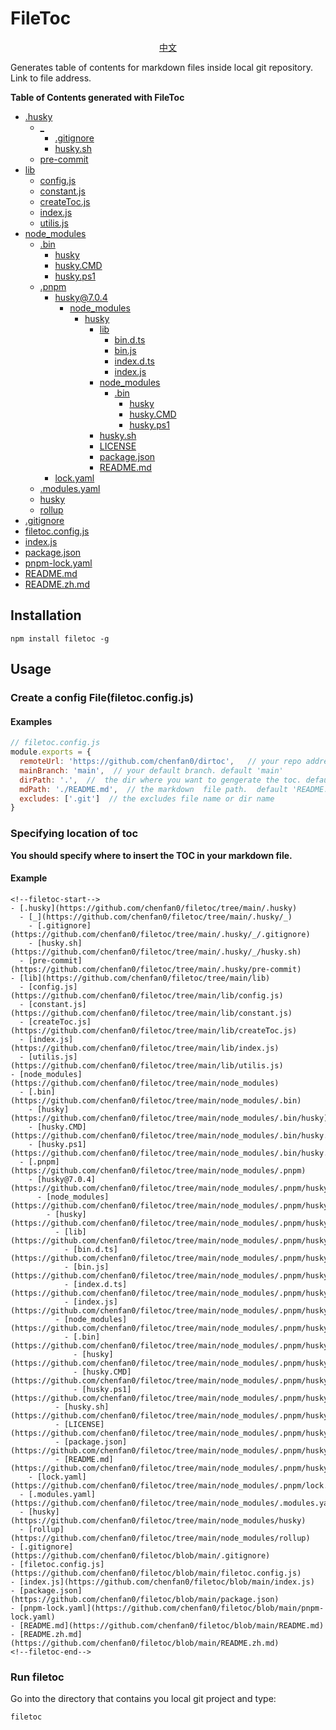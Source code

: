 # FileToc
<div align=center> 

  [中文](https://github.com/chenfan0/filetoc/blob/main/README.zh.md)
<div align=left>
Generates table of contents for markdown files inside local git repository. Link to file address.

**Table of Contents generated with FileToc**
<!--filetoc-start-->
- [.husky](https://github.com/chenfan0/filetoc/tree/main/.husky)
  - [_](https://github.com/chenfan0/filetoc/tree/main/.husky/_)
    - [.gitignore](https://github.com/chenfan0/filetoc/tree/main/.husky/_/.gitignore)
    - [husky.sh](https://github.com/chenfan0/filetoc/tree/main/.husky/_/husky.sh)
  - [pre-commit](https://github.com/chenfan0/filetoc/tree/main/.husky/pre-commit)
- [lib](https://github.com/chenfan0/filetoc/tree/main/lib)
  - [config.js](https://github.com/chenfan0/filetoc/tree/main/lib/config.js)
  - [constant.js](https://github.com/chenfan0/filetoc/tree/main/lib/constant.js)
  - [createToc.js](https://github.com/chenfan0/filetoc/tree/main/lib/createToc.js)
  - [index.js](https://github.com/chenfan0/filetoc/tree/main/lib/index.js)
  - [utilis.js](https://github.com/chenfan0/filetoc/tree/main/lib/utilis.js)
- [node_modules](https://github.com/chenfan0/filetoc/tree/main/node_modules)
  - [.bin](https://github.com/chenfan0/filetoc/tree/main/node_modules/.bin)
    - [husky](https://github.com/chenfan0/filetoc/tree/main/node_modules/.bin/husky)
    - [husky.CMD](https://github.com/chenfan0/filetoc/tree/main/node_modules/.bin/husky.CMD)
    - [husky.ps1](https://github.com/chenfan0/filetoc/tree/main/node_modules/.bin/husky.ps1)
  - [.pnpm](https://github.com/chenfan0/filetoc/tree/main/node_modules/.pnpm)
    - [husky@7.0.4](https://github.com/chenfan0/filetoc/tree/main/node_modules/.pnpm/husky@7.0.4)
      - [node_modules](https://github.com/chenfan0/filetoc/tree/main/node_modules/.pnpm/husky@7.0.4/node_modules)
        - [husky](https://github.com/chenfan0/filetoc/tree/main/node_modules/.pnpm/husky@7.0.4/node_modules/husky)
          - [lib](https://github.com/chenfan0/filetoc/tree/main/node_modules/.pnpm/husky@7.0.4/node_modules/husky/lib)
            - [bin.d.ts](https://github.com/chenfan0/filetoc/tree/main/node_modules/.pnpm/husky@7.0.4/node_modules/husky/lib/bin.d.ts)
            - [bin.js](https://github.com/chenfan0/filetoc/tree/main/node_modules/.pnpm/husky@7.0.4/node_modules/husky/lib/bin.js)
            - [index.d.ts](https://github.com/chenfan0/filetoc/tree/main/node_modules/.pnpm/husky@7.0.4/node_modules/husky/lib/index.d.ts)
            - [index.js](https://github.com/chenfan0/filetoc/tree/main/node_modules/.pnpm/husky@7.0.4/node_modules/husky/lib/index.js)
          - [node_modules](https://github.com/chenfan0/filetoc/tree/main/node_modules/.pnpm/husky@7.0.4/node_modules/husky/node_modules)
            - [.bin](https://github.com/chenfan0/filetoc/tree/main/node_modules/.pnpm/husky@7.0.4/node_modules/husky/node_modules/.bin)
              - [husky](https://github.com/chenfan0/filetoc/tree/main/node_modules/.pnpm/husky@7.0.4/node_modules/husky/node_modules/.bin/husky)
              - [husky.CMD](https://github.com/chenfan0/filetoc/tree/main/node_modules/.pnpm/husky@7.0.4/node_modules/husky/node_modules/.bin/husky.CMD)
              - [husky.ps1](https://github.com/chenfan0/filetoc/tree/main/node_modules/.pnpm/husky@7.0.4/node_modules/husky/node_modules/.bin/husky.ps1)
          - [husky.sh](https://github.com/chenfan0/filetoc/tree/main/node_modules/.pnpm/husky@7.0.4/node_modules/husky/husky.sh)
          - [LICENSE](https://github.com/chenfan0/filetoc/tree/main/node_modules/.pnpm/husky@7.0.4/node_modules/husky/LICENSE)
          - [package.json](https://github.com/chenfan0/filetoc/tree/main/node_modules/.pnpm/husky@7.0.4/node_modules/husky/package.json)
          - [README.md](https://github.com/chenfan0/filetoc/tree/main/node_modules/.pnpm/husky@7.0.4/node_modules/husky/README.md)
    - [lock.yaml](https://github.com/chenfan0/filetoc/tree/main/node_modules/.pnpm/lock.yaml)
  - [.modules.yaml](https://github.com/chenfan0/filetoc/tree/main/node_modules/.modules.yaml)
  - [husky](https://github.com/chenfan0/filetoc/tree/main/node_modules/husky)
  - [rollup](https://github.com/chenfan0/filetoc/tree/main/node_modules/rollup)
- [.gitignore](https://github.com/chenfan0/filetoc/blob/main/.gitignore)
- [filetoc.config.js](https://github.com/chenfan0/filetoc/blob/main/filetoc.config.js)
- [index.js](https://github.com/chenfan0/filetoc/blob/main/index.js)
- [package.json](https://github.com/chenfan0/filetoc/blob/main/package.json)
- [pnpm-lock.yaml](https://github.com/chenfan0/filetoc/blob/main/pnpm-lock.yaml)
- [README.md](https://github.com/chenfan0/filetoc/blob/main/README.md)
- [README.zh.md](https://github.com/chenfan0/filetoc/blob/main/README.zh.md)
<!--filetoc-end-->

## Installation
```shell
npm install filetoc -g
```
## Usage

### Create a config File(filetoc.config.js)
#### Examples
```js
// filetoc.config.js
module.exports = {
  remoteUrl: 'https://github.com/chenfan0/dirtoc',   // your repo address
  mainBranch: 'main',  // your default branch. default 'main'
  dirPath: '.',  //  the dir where you want to gengerate the toc. default '.'
  mdPath: './README.md',  // the markdown  file path.  default 'README.md'
  excludes: ['.git']  // the excludes file name or dir name
}
```
### Specifying location of toc
**You should specify where to insert the TOC in your markdown file.**
#### Example
```
<!--filetoc-start-->
- [.husky](https://github.com/chenfan0/filetoc/tree/main/.husky)
  - [_](https://github.com/chenfan0/filetoc/tree/main/.husky/_)
    - [.gitignore](https://github.com/chenfan0/filetoc/tree/main/.husky/_/.gitignore)
    - [husky.sh](https://github.com/chenfan0/filetoc/tree/main/.husky/_/husky.sh)
  - [pre-commit](https://github.com/chenfan0/filetoc/tree/main/.husky/pre-commit)
- [lib](https://github.com/chenfan0/filetoc/tree/main/lib)
  - [config.js](https://github.com/chenfan0/filetoc/tree/main/lib/config.js)
  - [constant.js](https://github.com/chenfan0/filetoc/tree/main/lib/constant.js)
  - [createToc.js](https://github.com/chenfan0/filetoc/tree/main/lib/createToc.js)
  - [index.js](https://github.com/chenfan0/filetoc/tree/main/lib/index.js)
  - [utilis.js](https://github.com/chenfan0/filetoc/tree/main/lib/utilis.js)
- [node_modules](https://github.com/chenfan0/filetoc/tree/main/node_modules)
  - [.bin](https://github.com/chenfan0/filetoc/tree/main/node_modules/.bin)
    - [husky](https://github.com/chenfan0/filetoc/tree/main/node_modules/.bin/husky)
    - [husky.CMD](https://github.com/chenfan0/filetoc/tree/main/node_modules/.bin/husky.CMD)
    - [husky.ps1](https://github.com/chenfan0/filetoc/tree/main/node_modules/.bin/husky.ps1)
  - [.pnpm](https://github.com/chenfan0/filetoc/tree/main/node_modules/.pnpm)
    - [husky@7.0.4](https://github.com/chenfan0/filetoc/tree/main/node_modules/.pnpm/husky@7.0.4)
      - [node_modules](https://github.com/chenfan0/filetoc/tree/main/node_modules/.pnpm/husky@7.0.4/node_modules)
        - [husky](https://github.com/chenfan0/filetoc/tree/main/node_modules/.pnpm/husky@7.0.4/node_modules/husky)
          - [lib](https://github.com/chenfan0/filetoc/tree/main/node_modules/.pnpm/husky@7.0.4/node_modules/husky/lib)
            - [bin.d.ts](https://github.com/chenfan0/filetoc/tree/main/node_modules/.pnpm/husky@7.0.4/node_modules/husky/lib/bin.d.ts)
            - [bin.js](https://github.com/chenfan0/filetoc/tree/main/node_modules/.pnpm/husky@7.0.4/node_modules/husky/lib/bin.js)
            - [index.d.ts](https://github.com/chenfan0/filetoc/tree/main/node_modules/.pnpm/husky@7.0.4/node_modules/husky/lib/index.d.ts)
            - [index.js](https://github.com/chenfan0/filetoc/tree/main/node_modules/.pnpm/husky@7.0.4/node_modules/husky/lib/index.js)
          - [node_modules](https://github.com/chenfan0/filetoc/tree/main/node_modules/.pnpm/husky@7.0.4/node_modules/husky/node_modules)
            - [.bin](https://github.com/chenfan0/filetoc/tree/main/node_modules/.pnpm/husky@7.0.4/node_modules/husky/node_modules/.bin)
              - [husky](https://github.com/chenfan0/filetoc/tree/main/node_modules/.pnpm/husky@7.0.4/node_modules/husky/node_modules/.bin/husky)
              - [husky.CMD](https://github.com/chenfan0/filetoc/tree/main/node_modules/.pnpm/husky@7.0.4/node_modules/husky/node_modules/.bin/husky.CMD)
              - [husky.ps1](https://github.com/chenfan0/filetoc/tree/main/node_modules/.pnpm/husky@7.0.4/node_modules/husky/node_modules/.bin/husky.ps1)
          - [husky.sh](https://github.com/chenfan0/filetoc/tree/main/node_modules/.pnpm/husky@7.0.4/node_modules/husky/husky.sh)
          - [LICENSE](https://github.com/chenfan0/filetoc/tree/main/node_modules/.pnpm/husky@7.0.4/node_modules/husky/LICENSE)
          - [package.json](https://github.com/chenfan0/filetoc/tree/main/node_modules/.pnpm/husky@7.0.4/node_modules/husky/package.json)
          - [README.md](https://github.com/chenfan0/filetoc/tree/main/node_modules/.pnpm/husky@7.0.4/node_modules/husky/README.md)
    - [lock.yaml](https://github.com/chenfan0/filetoc/tree/main/node_modules/.pnpm/lock.yaml)
  - [.modules.yaml](https://github.com/chenfan0/filetoc/tree/main/node_modules/.modules.yaml)
  - [husky](https://github.com/chenfan0/filetoc/tree/main/node_modules/husky)
  - [rollup](https://github.com/chenfan0/filetoc/tree/main/node_modules/rollup)
- [.gitignore](https://github.com/chenfan0/filetoc/blob/main/.gitignore)
- [filetoc.config.js](https://github.com/chenfan0/filetoc/blob/main/filetoc.config.js)
- [index.js](https://github.com/chenfan0/filetoc/blob/main/index.js)
- [package.json](https://github.com/chenfan0/filetoc/blob/main/package.json)
- [pnpm-lock.yaml](https://github.com/chenfan0/filetoc/blob/main/pnpm-lock.yaml)
- [README.md](https://github.com/chenfan0/filetoc/blob/main/README.md)
- [README.zh.md](https://github.com/chenfan0/filetoc/blob/main/README.zh.md)
<!--filetoc-end-->
```
### Run filetoc
Go into the directory that contains you local git project and type:
```
filetoc
```
